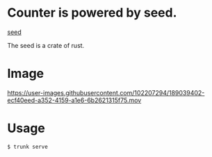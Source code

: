 # Counter is powered by seed.

[seed](https://github.com/seed-rs/seed)

The seed is a crate of rust.

# Image

https://user-images.githubusercontent.com/102207294/189039402-ecf40eed-a352-4159-a1e6-6b2621315f75.mov

# Usage

```shell
$ trunk serve
```
